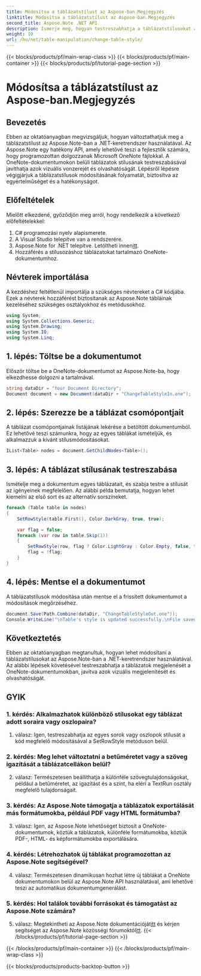 ```yaml
---
title: Módosítsa a táblázatstílust az Aspose-ban.Megjegyzés
linktitle: Módosítsa a táblázatstílust az Aspose-ban.Megjegyzés
second_title: Aspose.Note .NET API
description: Ismerje meg, hogyan testreszabhatja a táblázatstílusokat az Aspose.Note-ban a C# használatával. Módosítsa a színeket, a betűtípusokat és egyebeket a jobb dokumentummegjelenítés érdekében.
weight: 10
url: /hu/net/table-manipulation/change-table-style/
---
```


{{< blocks/products/pf/main-wrap-class >}}
{{< blocks/products/pf/main-container >}}
{{< blocks/products/pf/tutorial-page-section >}}

# Módosítsa a táblázatstílust az Aspose-ban.Megjegyzés

## Bevezetés

Ebben az oktatóanyagban megvizsgáljuk, hogyan változtathatjuk meg a táblázatstílust az Aspose.Note-ban a .NET-keretrendszer használatával. Az Aspose.Note egy hatékony API, amely lehetővé teszi a fejlesztők számára, hogy programozottan dolgozzanak Microsoft OneNote fájlokkal. A OneNote-dokumentumokon belüli táblázatok stílusának testreszabásával javíthatja azok vizuális vonzerejét és olvashatóságát. Lépésről lépésre végigjárjuk a táblázatstílusok módosításának folyamatát, biztosítva az egyértelműséget és a hatékonyságot.

## Előfeltételek

Mielőtt elkezdené, győződjön meg arról, hogy rendelkezik a következő előfeltételekkel:
1. C# programozási nyelv alapismerete.
2. A Visual Studio telepítve van a rendszerére.
3.  Aspose.Note for .NET telepítve. Letöltheti innen[itt](https://releases.aspose.com/note/net/).
4. Hozzáférés a stílusozáshoz táblázatokat tartalmazó OneNote-dokumentumhoz.

## Névterek importálása

A kezdéshez feltétlenül importálja a szükséges névtereket a C# kódjába. Ezek a névterek hozzáférést biztosítanak az Aspose.Note tábláinak kezeléséhez szükséges osztályokhoz és metódusokhoz.
```csharp
using System;
using System.Collections.Generic;
using System.Drawing;
using System.IO;
using System.Linq;
```

## 1. lépés: Töltse be a dokumentumot

Először töltse be a OneNote-dokumentumot az Aspose.Note-ba, hogy elkezdhesse dolgozni a tartalmával.
```csharp
string dataDir = "Your Document Directory";
Document document = new Document(dataDir + "ChangeTableStyleIn.one");
```

## 2. lépés: Szerezze be a táblázat csomópontjait

A táblázat csomópontjainak listájának lekérése a betöltött dokumentumból. Ez lehetővé teszi számunkra, hogy az egyes táblákat ismételjük, és alkalmazzuk a kívánt stílusmódosításokat.
```csharp
IList<Table> nodes = document.GetChildNodes<Table>();
```

## 3. lépés: A táblázat stílusának testreszabása

Ismételje meg a dokumentum egyes táblázatait, és szabja testre a stílusát az igényeinek megfelelően. Az alábbi példa bemutatja, hogyan lehet kiemelni az első sort és az alternatív sorszíneket.
```csharp
foreach (Table table in nodes)
{
    SetRowStyle(table.First(), Color.DarkGray, true, true);

    var flag = false;
    foreach (var row in table.Skip(1))
    {
        SetRowStyle(row, flag ? Color.LightGray : Color.Empty, false, false);
        flag = !flag;
    }
}
```

## 4. lépés: Mentse el a dokumentumot

A táblázatstílusok módosítása után mentse el a frissített dokumentumot a módosítások megőrzéséhez.
```csharp
document.Save(Path.Combine(dataDir, "ChangeTableStyleOut.one"));
Console.WriteLine("\nTable's style is updated successfully.\nFile saved at " + dataDir);
```

## Következtetés

Ebben az oktatóanyagban megtanultuk, hogyan lehet módosítani a táblázatstílusokat az Aspose.Note-ban a .NET-keretrendszer használatával. Az alábbi lépések követésével testreszabhatja a táblázatok megjelenését a OneNote-dokumentumokban, javítva azok vizuális megjelenítését és olvashatóságát.

## GYIK

### 1. kérdés: Alkalmazhatok különböző stílusokat egy táblázat adott soraira vagy oszlopaira?

1. válasz: Igen, testreszabhatja az egyes sorok vagy oszlopok stílusát a kód megfelelő módosításával a SetRowStyle metóduson belül.
  
### 2. kérdés: Meg lehet változtatni a betűméretet vagy a szöveg igazítását a táblázatcellákon belül?

2. válasz: Természetesen beállíthatja a különféle szövegtulajdonságokat, például a betűméretet, az igazítást és a színt, ha eléri a TextRun osztály megfelelő tulajdonságait.

### 3. kérdés: Az Aspose.Note támogatja a táblázatok exportálását más formátumokba, például PDF vagy HTML formátumba?

3. válasz: Igen, az Aspose.Note lehetőséget biztosít a OneNote-dokumentumok, köztük a táblázatok, különféle formátumokba, köztük PDF-, HTML- és képformátumokba exportálására.

### 4. kérdés: Létrehozhatok új táblákat programozottan az Aspose.Note segítségével?

4. válasz: Természetesen dinamikusan hozhat létre új táblákat a OneNote dokumentumokon belül az Aspose.Note API használatával, ami lehetővé teszi az automatikus dokumentumgenerálást.

### 5. kérdés: Hol találok további forrásokat és támogatást az Aspose.Note számára?

 5. válasz: Megtekintheti az Aspose.Note dokumentációját[itt](https://reference.aspose.com/note/net/) és kérjen segítséget az Aspose.Note közösségi fórumoktól[itt](https://forum.aspose.com/c/note/28).
{{< /blocks/products/pf/tutorial-page-section >}}

{{< /blocks/products/pf/main-container >}}
{{< /blocks/products/pf/main-wrap-class >}}

{{< blocks/products/products-backtop-button >}}
